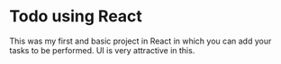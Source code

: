 # Todo using React

This was my first and basic project in React in which you can add your tasks to be performed.
UI is very attractive in this.
